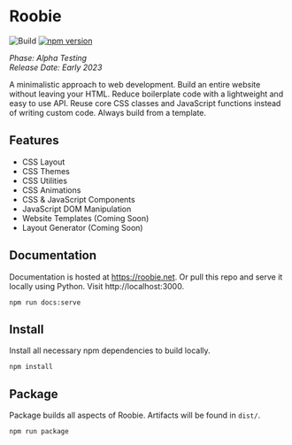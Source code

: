 # Roobie
![Build](https://github.com/kgrewee/roobie/actions/workflows/npm.yml/badge.svg)
[![npm version](https://badge.fury.io/js/roobie.svg)](https://badge.fury.io/js/roobie)

*Phase: Alpha Testing*<br>
*Release Date: Early 2023*<br>

A minimalistic approach to web development.  Build an entire website without leaving your HTML.  Reduce boilerplate code with a lightweight and easy to use API.   Reuse core CSS classes and JavaScript functions instead of writing custom code.  Always build from a template.

## Features
- CSS Layout
- CSS Themes
- CSS Utilities
- CSS Animations
- CSS & JavaScript Components
- JavaScript DOM Manipulation
- Website Templates (Coming Soon)
- Layout Generator (Coming Soon)

## Documentation
Documentation is hosted at https://roobie.net.  Or pull this repo and serve it locally using Python. Visit http://localhost:3000.
```shell
npm run docs:serve
```

## Install
Install all necessary npm dependencies to build locally.
```shell
npm install
```

## Package
Package builds all aspects of Roobie.  Artifacts will be found in `dist/`.
```shell
npm run package
```